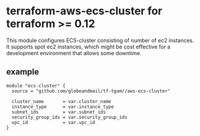 # terraform-aws-ecs-cluster for terraform >= 0.12

This module configures ECS-cluster consisting of number of ec2 instances. It supports spot ec2 instances, which might be
cost effective for a development environment that allows some downtime.

## example

```hcl
module "ecs-cluster" {
  source = "github.com/globeandmail/tf-tgam//aws-ecs-cluster"

  cluster_name       = var.cluster_name
  instance_type      = var.instance_type
  subnet_ids         = var.subnet_ids
  security_group_ids = var.security_group_ids
  vpc_id             = var.vpc_id
}
```